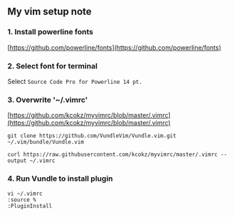 ## My vim setup note
### 1. Install powerline fonts
[https://github.com/powerline/fonts](https://github.com/powerline/fonts)
### 2. Select font for terminal
Select `Source Code Pro for Powerline 14 pt.`
### 3. Overwrite '~/.vimrc'
[https://github.com/kcokz/myvimrc/blob/master/.vimrc](https://github.com/kcokz/myvimrc/blob/master/.vimrc)
```
git clone https://github.com/VundleVim/Vundle.vim.git ~/.vim/bundle/Vundle.vim
```
```
curl https://raw.githubusercontent.com/kcokz/myvimrc/master/.vimrc --output ~/.vimrc
```
### 4. Run Vundle to install plugin
```
vi ~/.vimrc
:source %
:PluginInstall
```
